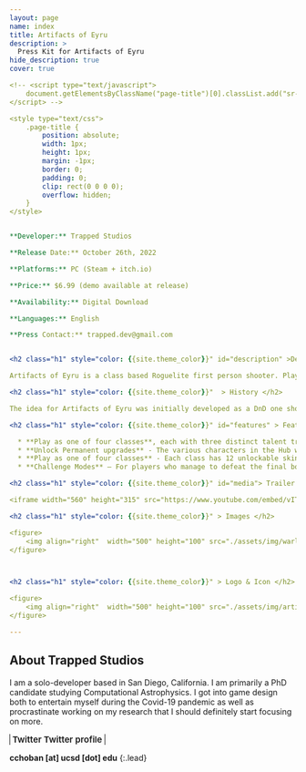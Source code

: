 ```yaml
---
layout: page
name: index
title: Artifacts of Eyru
description: >
  Press Kit for Artifacts of Eyru
hide_description: true
cover: true

<!-- <script type="text/javascript">
	document.getElementsByClassName("page-title")[0].classList.add("sr-only");
</script> -->

<style type="text/css">
	.page-title {
		position: absolute;
		width: 1px;
  		height: 1px;
  		margin: -1px;
  		border: 0;
  		padding: 0;
  		clip: rect(0 0 0 0);
  		overflow: hidden;
	}
</style>


**Developer:** Trapped Studios

**Release Date:** October 26th, 2022

**Platforms:** PC (Steam + itch.io)

**Price:** $6.99 (demo available at release)

**Availability:** Digital Download

**Languages:** English

**Press Contact:** trapped.dev@gmail.com


<h2 class="h1" style="color: {{site.theme_color}}" id="description" >Description </h2>

Artifacts of Eyru is a class based Roguelite first person shooter. Play as 4 classes as you delve into the dungeons of Eyru and claim powerful, game changing artifacts, fight brutally difficult bosses, and do your best to get stupidly overpowered.

<h2 class="h1" style="color: {{site.theme_color}}"  > History </h2>

The idea for Artifacts of Eyru was initially developed as a DnD one shot based on Irish mythology. The gameplay was inspired heavily by The Binding of Isaac, especially with respect to the power ups. Development on the game was started at the start of the Covid-19 pandemic by a one-man team with no prior game development experience due to the unexpected influx of free time.

<h2 class="h1" style="color: {{site.theme_color}}" id="features" > Features </h2>

  * **Play as one of four classes**, each with three distinct talent trees. You start each run at level 1, allowing you to experiment with different builds.  As the Warlock, you can summon an army of demons, command the souls of your defeated enemies, or unleash a torrent of eldritch tentacles. The Tinker can construct an arsenal of gadgets, perfect the art of assassination, or just keep chucking grenades. With the Wizard, you can conduct experiments in unstable plasma explosions, deadly gravitational forces, or turning enemies into quantum rats. If you like things more straightforward, the Pirate can smack things harder, redirect enemy attacks, or steal even more loot!
  * **Unlock Permanent upgrades** - The various characters in the Hub world can unlock various upgrades for you. Increase the number of keys, potions, and coins you start with, your maximum health, the experience you receive, and much more by spending the Mist you collect from defeating bosses. Purchase new Artifacts to find during runs from the Dust you find from looting power ups. Upgrade and unlock new starting weapons from with the Fae Moss you find hidden throughout levels.
  * **Play as one of four classes** - Each class has 12 unlockable skins, as well as the ability to change the appearance of various key abilities and spells. All cosmetic upgrades are unlockable with in game currencies and there are no microtransactions.
  * **Challenge Modes** – For players who manage to defeat the final boss, there are 100+ customizable challenge options in the vein of Hades’ Heat Levels.  Increase enemy damage, health, or speed; reduce the effectiveness of potions; or give bosses powerful new abilities. Completing challenge modes are required to fully unlock all customizations and starting weapon upgrades.

<h2 class="h1" style="color: {{site.theme_color}}" id="media"> Trailer </h2>

<iframe width="560" height="315" src="https://www.youtube.com/embed/vITVi4tqVY4" title="YouTube video player" frameborder="0" allow="accelerometer; autoplay; clipboard-write; encrypted-media; gyroscope; picture-in-picture" allowfullscreen></iframe>

<h2 class="h1" style="color: {{site.theme_color}}" > Images </h2>

<figure>
    <img align="right"  width="500" height="100" src="./assets/img/warlock_vs_pirateKing.png">
</figure>



<h2 class="h1" style="color: {{site.theme_color}}" > Logo & Icon </h2>

<figure>
    <img align="right"  width="500" height="100" src="./assets/img/artifactsOfEyru_Logo.png">
</figure>

---
```


<h2 class="h1" style="color: {{site.theme_color}}" id="studio"> About Trapped Studios </h2>
I am a solo-developer based in San Diego, California. I am primarily a PhD candidate studying Computational Astrophysics. I got into game design both to entertain myself during the Covid-19 pandemic as well as procrastinate working on my research that I should definitely start focusing on more.




<div class="body-social sidebar-social">
  <ul>
    <li> <a href="https://twitter.com/artifactsOfEyru" title="Twitter" class="no-mark-external" target="_blank"> <span class="icon-twitter"></span> <span aria-hidden="true">Twitter </span><span class="sr-only">Twitter profile</span></a></li>
    
  </ul>
</div>









**cchoba<!-- tyewcnpy -->n [a<!-- juygv -->t] u<!-- tregbijd -->cs<!-- rzyjide --->d [dot] edu**
{:.lead}


<style type="text/css">
  .body-social > ul {
    display: inline-block;
    list-style-type: none;
    margin-bottom: 0;
    overflow: hidden;
    padding: 0;
  }

  .body-social > ul > li {
    float: left;
    
    /* padding-left: 5px; */
    padding-right: 10px;
    
    /* display: inline-block; */
  }


  .body-social > ul > li > a {
    display: inline;
    text-align: center;
    font-size: 0.95rem;
    font-weight: 600;
    /*width: 3rem;*/
    /*height: 4rem;*/
    padding: 4px;
    
    /* line-height: 3rem; */
    
    text-decoration: none;
    border-width: 1px;
    border-style: solid;
    border-radius: 5px;
    transition: background-color 250ms, color 250ms, text-decoration-color 250ms, border-color 250ms;
    
    /* border-bottom: none; */
  }

  .body-social > ul > li > a:not(.btn):not(.no-hover) {
    border-color: var(--accent-color);
  }

  .body-social > ul > li > a:hover {
    color: white;
    background-color: var(--accent-color);
    border-radius: 5px;
    padding: 4px;
    transition: background-color 250ms, color 250ms, text-decoration-color 250ms, border-color 250ms;
  }
</style>
